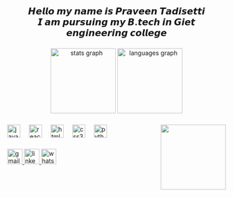 <h2 align="center">𝙃𝙚𝙡𝙡𝙤 𝙢𝙮 𝙣𝙖𝙢𝙚 𝙞𝙨 𝙋𝙧𝙖𝙫𝙚𝙚𝙣 𝙏𝙖𝙙𝙞𝙨𝙚𝙩𝙩𝙞<br>𝙄 𝙖𝙢 𝙥𝙪𝙧𝙨𝙪𝙞𝙣𝙜 𝙢𝙮 𝘽.𝙩𝙚𝙘𝙝 𝙞𝙣 𝙂𝙞𝙚𝙩 𝙚𝙣𝙜𝙞𝙣𝙚𝙚𝙧𝙞𝙣𝙜 𝙘𝙤𝙡𝙡𝙚𝙜𝙚</h2>

###

<div align="center">
  <img src="https://github-readme-stats.vercel.app/api?username=PRAVEEN-TADISETTI&hide_title=false&hide_rank=false&show_icons=true&include_all_commits=true&count_private=true&disable_animations=false&theme=dracula&locale=en&hide_border=false" height="150" alt="stats graph"  />
  <img src="https://github-readme-stats.vercel.app/api/top-langs?username=PRAVEEN-TADISETTI&locale=en&hide_title=false&layout=compact&card_width=320&langs_count=5&theme=dracula&hide_border=false" height="150" alt="languages graph"  />
</div>

###

<img align="right" height="150" src="https://media1.tenor.com/m/cX92mi1p-NYAAAAd/coding-anime.gif"  />

###

<div align="left">
  <img src="https://cdn.jsdelivr.net/gh/devicons/devicon/icons/javascript/javascript-original.svg" height="30" alt="javascript logo"  />
  <img width="12" />
  <img src="https://cdn.jsdelivr.net/gh/devicons/devicon/icons/react/react-original.svg" height="30" alt="react logo"  />
  <img width="12" />
  <img src="https://cdn.jsdelivr.net/gh/devicons/devicon/icons/html5/html5-original.svg" height="30" alt="html5 logo"  />
  <img width="12" />
  <img src="https://cdn.jsdelivr.net/gh/devicons/devicon/icons/css3/css3-original.svg" height="30" alt="css3 logo"  />
  <img width="12" />
  <img src="https://cdn.jsdelivr.net/gh/devicons/devicon/icons/python/python-original.svg" height="30" alt="python logo"  />
</div>

###

<div align="left">
  <a href="https://mail.google.com/mail/u/0/?tab=rm&ogbl#inbox?compose=CllgCJfttZdVtrdxVswrpWpsfKQvVrGtzkPBmFVrnJPpLkTGJXJwTKzsldWQVjbVDnqFjtJCZWg" target="_blank">
    <img src="https://img.shields.io/static/v1?message=Gmail&logo=gmail&label=&color=D14836&logoColor=white&labelColor=&style=for-the-badge" height="35" alt="gmail logo"  />
  </a>
  <a href="https://www.linkedin.com/in/praveen-tadisetti-686762267/" target="_blank">
    <img src="https://img.shields.io/static/v1?message=LinkedIn&logo=linkedin&label=&color=0077B5&logoColor=white&labelColor=&style=for-the-badge" height="35" alt="linkedin logo"  />
  </a>
  <a href="https://wa.me/7989456727" target="_blank">
    <img src="https://img.shields.io/static/v1?message=Whatsapp&logo=whatsapp&label=&color=25D366&logoColor=white&labelColor=&style=for-the-badge" height="35" alt="whatsapp logo"  />
  </a>
</div>

###
